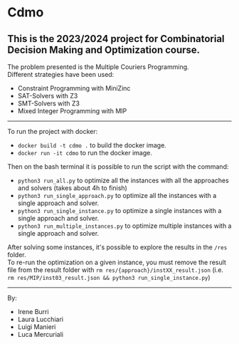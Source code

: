 # Cdmo
This is the 2023/2024 project for Combinatorial Decision Making and Optimization course.
<br> 
---
The problem presented is the Multiple Couriers Programming.<br>
Different strategies have been used:
- Constraint Programming with MiniZinc
- SAT-Solvers with Z3
- SMT-Solvers with Z3
- Mixed Integer Programming with MIP
---
To run the project with docker:
- ```docker build -t cdmo .``` to build the docker image.
- ```docker run -it cdmo``` to run the docker image.

Then on the bash terminal it is possible to run the script with the command:
- ```python3 run_all.py``` to optimize all the instances with all the approaches and solvers (takes about 4h to finish)
- ```python3 run_single_approach.py``` to optimize all the instances with a single approach and solver.
- ```python3 run_single_instance.py``` to optimize a single instances with a single approach and solver.
- ```python3 run_multiple_instances.py``` to optimize multiple instances with a single approach and solver.

After solving some instances, it's possible to explore the results in the ```/res``` folder.<br>
To re-run the optimization on a given instance, you must remove the result file from the result folder with ```rm res/{approach}/instXX_result.json``` (i.e. ``` rm res/MIP/inst03_result.json && python3 run_single_instance.py```)

---
By:
- Irene Burri
- Laura Lucchiari
- Luigi Manieri
- Luca Mercuriali
